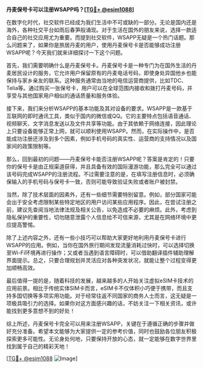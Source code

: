 **丹麦保号卡可以注册WSAPP吗？[[TG💪+ @esim1088](https://t.me/s/esim1088)]**

在数字化时代，社交软件已经成为我们生活中不可或缺的一部分。无论是国内还是海外，各种社交平台如雨后春笋般涌现。对于生活在国外的朋友来说，选择一款适合自己的社交应用尤为重要。而提到社交软件，WSAPP无疑是一个热门话题。那么问题来了，如果你是旅居丹麦的用户，使用丹麦保号卡是否能够成功注册WSAPP呢？今天我们就来详细探讨一下这个问题。

首先，我们需要明确什么是丹麦保号卡。丹麦保号卡是一种专门为在国外生活的丹麦居民设计的服务，它允许用户保留原有的丹麦电话号码，即使身处异国他乡也能保持与家乡亲友的联系。这种服务通常由当地的电信运营商提供，比如TDC、Telia等。通过购买一张保号卡，用户可以在全球范围内接收和拨打丹麦号码，并享受与其他国家用户相似的通话质量和服务体验。

接下来，我们来分析WSAPP的基本功能及其对设备的要求。WSAPP是一款基于互联网的即时通讯工具，类似于国内的微信或QQ。它的主要特点包括语音通话、视频聊天、文字消息发送以及文件共享等功能。由于其依赖于网络连接，因此理论上只要设备能够正常上网，就可以顺利使用WSAPP。然而，在实际操作中，是否能成功注册还涉及到多个因素，例如手机号码的真实性、运营商的支持情况以及国家间的政策限制等。

那么，回到最初的问题——丹麦保号卡能否注册WSAPP呢？答案是肯定的！只要你的保号卡是由正规渠道获得，并且具备有效的国际漫游功能，那么完全可以通过该号码完成WSAPP的注册流程。不过需要注意的是，在填写注册信息时，必须确保输入的手机号码与保号卡一致，否则可能导致验证失败或者账户被封禁。

当然，除了技术层面的因素外，还有一些细节需要特别留意。例如，部分国家可能会出于安全考虑限制某些特定地区的用户访问某些应用程序。因此，在尝试注册之前，建议先查阅当地法律法规及相关公告，以免造成不必要的麻烦。此外，考虑到隐私保护的重要性，切勿随意泄露个人信息给不可信来源，尤其是在网络环境中更应提高警惕。

除了上述内容之外，还有一些小技巧可以帮助大家更好地利用丹麦保号卡进行WSAPP的应用。例如，当你在国外旅行期间发现流量消耗过快时，可以选择切换至Wi-Fi环境再进行操作；又或者当遇到语言障碍时，可以借助翻译插件辅助理解界面提示。总之，只要合理规划并灵活应对各种突发状况，就能让整个过程变得更加顺畅高效。

最后值得一提的是，随着科技的发展，越来越多的人开始关注虚拟eSIM卡技术的应用前景。相比于传统实体SIM卡而言，eSIM卡不仅体积小巧便于携带，而且支持多国切换等多项实用功能。对于经常往返不同国家的商务人士而言，这无疑是一项极具吸引力的选择。如果你对这方面感兴趣的话，不妨关注一下相关资讯，或许能找到更多意想不到的好处！

综上所述，丹麦保号卡完全可以用来注册WSAPP，关键在于遵循正确的步骤并做好充分准备。希望本文能够为大家提供一定的参考价值，同时也鼓励各位朋友积极探索更多可能性。无论身处何地，只要保持开放的心态，就一定能够在数字世界里找到属于自己的精彩天地！

[[TG💪+ @esim1088](https://t.me/s/esim1088) ![Image](https://i.postimg.cc/4NQfJmqS/Snipaste-2025-05-13-00-14-12.png)]